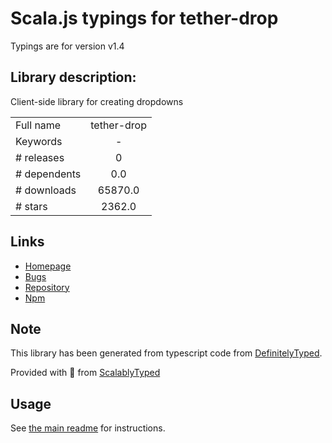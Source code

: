 
# Scala.js typings for tether-drop

Typings are for version v1.4

## Library description:
Client-side library for creating dropdowns

|                    |                 |
| ------------------ | :-------------: |
| Full name          | tether-drop |
| Keywords           | - |
| # releases         | 0 |
| # dependents       | 0.0 |
| # downloads        | 65870.0 |
| # stars            | 2362.0 |

## Links
- [Homepage](https://github.com/HubSpot/drop)
- [Bugs](https://github.com/HubSpot/drop/issues)
- [Repository](https://github.com/HubSpot/drop)
- [Npm](https://www.npmjs.com/package/tether-drop)
    


## Note
This library has been generated from typescript code from [DefinitelyTyped](https://definitelytyped.org).

Provided with :purple_heart: from [ScalablyTyped](https://github.com/oyvindberg/ScalablyTyped)

## Usage
See [the main readme](../../readme.md) for instructions.


